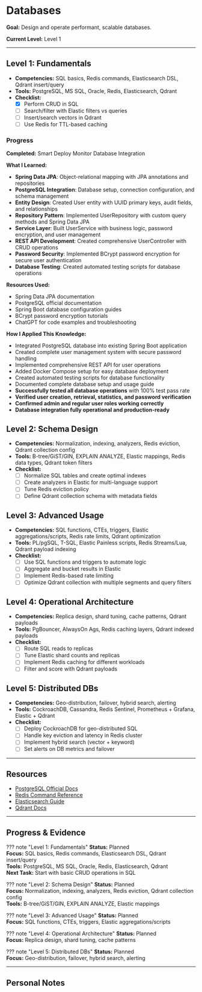 # Databases

**Goal:** Design and operate performant, scalable databases.

**Current Level:** Level 1

---

## Level 1: Fundamentals
- **Competencies:** SQL basics, Redis commands, Elasticsearch DSL, Qdrant insert/query
- **Tools:** PostgreSQL, MS SQL, Oracle, Redis, Elasticsearch, Qdrant
- **Checklist:**
  - [x] Perform CRUD in SQL
  - [ ] Search/filter with Elastic filters vs queries
  - [ ] Insert/search vectors in Qdrant
  - [ ] Use Redis for TTL-based caching

### Progress
**Completed:** Smart Deploy Monitor Database Integration

**What I Learned:**
- **Spring Data JPA**: Object-relational mapping with JPA annotations and repositories
- **PostgreSQL Integration**: Database setup, connection configuration, and schema management
- **Entity Design**: Created User entity with UUID primary keys, audit fields, and relationships
- **Repository Pattern**: Implemented UserRepository with custom query methods and Spring Data JPA
- **Service Layer**: Built UserService with business logic, password encryption, and user management
- **REST API Development**: Created comprehensive UserController with CRUD operations
- **Password Security**: Implemented BCrypt password encryption for secure user authentication
- **Database Testing**: Created automated testing scripts for database operations

**Resources Used:**
- Spring Data JPA documentation
- PostgreSQL official documentation
- Spring Boot database configuration guides
- BCrypt password encryption tutorials
- ChatGPT for code examples and troubleshooting

**How I Applied This Knowledge:**
- Integrated PostgreSQL database into existing Spring Boot application
- Created complete user management system with secure password handling
- Implemented comprehensive REST API for user operations
- Added Docker Compose setup for easy database deployment
- Created automated testing scripts for database functionality
- Documented complete database setup and usage guide
- **Successfully tested all database operations** with 100% test pass rate
- **Verified user creation, retrieval, statistics, and password verification**
- **Confirmed admin and regular user roles working correctly**
- **Database integration fully operational and production-ready**

## Level 2: Schema Design
- **Competencies:** Normalization, indexing, analyzers, Redis eviction, Qdrant collection config
- **Tools:** B-tree/GiST/GIN, EXPLAIN ANALYZE, Elastic mappings, Redis data types, Qdrant token filters
- **Checklist:**
  - [ ] Normalize SQL tables and create optimal indexes
  - [ ] Create analyzers in Elastic for multi-language support
  - [ ] Tune Redis eviction policy
  - [ ] Define Qdrant collection schema with metadata fields

## Level 3: Advanced Usage
- **Competencies:** SQL functions, CTEs, triggers, Elastic aggregations/scripts, Redis rate limits, Qdrant optimization
- **Tools:** PL/pgSQL, T-SQL, Elastic Painless scripts, Redis Streams/Lua, Qdrant payload indexing
- **Checklist:**
  - [ ] Use SQL functions and triggers to automate logic
  - [ ] Aggregate and bucket results in Elastic
  - [ ] Implement Redis-based rate limiting
  - [ ] Optimize Qdrant collection with multiple segments and query filters

## Level 4: Operational Architecture
- **Competencies:** Replica design, shard tuning, cache patterns, Qdrant payloads
- **Tools:** PgBouncer, AlwaysOn Ags, Redis caching layers, Qdrant indexed payloads
- **Checklist:**
  - [ ] Route SQL reads to replicas
  - [ ] Tune Elastic shard counts and replicas
  - [ ] Implement Redis caching for different workloads
  - [ ] Filter and score with Qdrant payloads

## Level 5: Distributed DBs
- **Competencies:** Geo-distribution, failover, hybrid search, alerting
- **Tools:** CockroachDB, Cassandra, Redis Sentinel, Prometheus + Grafana, Elastic + Qdrant
- **Checklist:**
  - [ ] Deploy CockroachDB for geo-distributed SQL
  - [ ] Handle key eviction and latency in Redis cluster
  - [ ] Implement hybrid search (vector + keyword)
  - [ ] Set alerts on DB metrics and failover

---

## Resources
- [PostgreSQL Official Docs](https://www.postgresql.org/docs/)
- [Redis Command Reference](https://redis.io/commands/)
- [Elasticsearch Guide](https://www.elastic.co/guide/)
- [Qdrant Docs](https://qdrant.tech/documentation/)

---

## Progress & Evidence

??? note "Level 1: Fundamentals"
    **Status:** Planned  
    **Focus:** SQL basics, Redis commands, Elasticsearch DSL, Qdrant insert/query  
    **Tools:** PostgreSQL, MS SQL, Oracle, Redis, Elasticsearch, Qdrant  
    **Next Task:** Start with basic CRUD operations in SQL

??? note "Level 2: Schema Design"
    **Status:** Planned  
    **Focus:** Normalization, indexing, analyzers, Redis eviction, Qdrant collection config  
    **Tools:** B-tree/GiST/GIN, EXPLAIN ANALYZE, Elastic mappings

??? note "Level 3: Advanced Usage"
    **Status:** Planned  
    **Focus:** SQL functions, CTEs, triggers, Elastic aggregations/scripts

??? note "Level 4: Operational Architecture"
    **Status:** Planned  
    **Focus:** Replica design, shard tuning, cache patterns

??? note "Level 5: Distributed DBs"
    **Status:** Planned  
    **Focus:** Geo-distribution, failover, hybrid search, alerting

---

## Personal Notes
